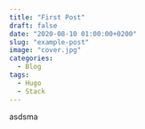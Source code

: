 ```yaml
---
title: "First Post"
draft: false
date: "2020-08-10 01:00:00+0200"
slug: "example-post"
image: "cover.jpg"
categories:
  - Blog
tags:
  - Hugo
  - Stack
---
```


asdsma
